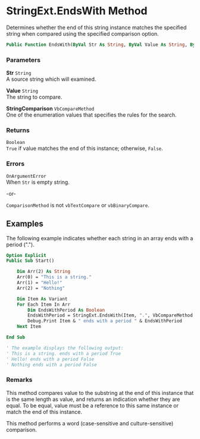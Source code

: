 # StringExt.EndsWith Method

Determines whether the end of this string instance matches the specified string when compared using the specified comparison option.

```vb
Public Function EndsWith(ByVal Str As String, ByVal Value As String, ByVal StringComparison As VbCompareMethod) As Boolean
```

### Parameters

**Str** `String` <br>
A source string which will examined.

**Value** `String` <br>
The string to compare.

**StringComparison** `VbCompareMethod` <br>
One of the enumeration values that specifies the rules for the search.

### Returns

`Boolean` <br>
`True` if value matches the end of this instance; otherwise, `False`.

### Errors

`OnArgumentError` <br>
When `Str` is empty string.

-or-

`ComparisonMethod` is not `vbTextCompare` or `vbBinaryCompare`.

## Examples

The following example indicates whether each string in an array ends with a period (".").

```vb
Option Explicit
Public Sub Start()

    Dim Arr(2) As String
    Arr(0) = "This is a string."
    Arr(1) = "Hello!"
    Arr(2) = "Nothing"

    Dim Item As Variant
    For Each Item In Arr
        Dim EndsWithPeriod As Boolean
        EndsWithPeriod = StringExt.EndsWith(Item, ".", VbCompareMethod.vbTextCompare)
        Debug.Print Item & " ends with a period " & EndsWithPeriod
    Next Item

End Sub

' The example displays the following output:
' This is a string. ends with a period True
' Hello! ends with a period False
' Nothing ends with a period False
```

### Remarks

This method compares value to the substring at the end of this instance that is the same length as value, and returns an indication whether they are equal. To be equal, value must be a reference to this same instance or match the end of this instance.

This method performs a word (case-sensitive and culture-sensitive) comparison.
